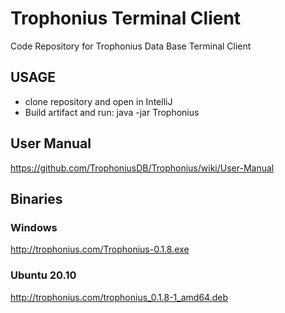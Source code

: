 # Trophonius Terminal Client
Code Repository for Trophonius Data Base Terminal Client

## USAGE
- clone repository and open in IntelliJ
- Build artifact and run: java -jar Trophonius  

## User Manual
https://github.com/TrophoniusDB/Trophonius/wiki/User-Manual

## Binaries

### Windows 
http://trophonius.com/Trophonius-0.1.8.exe

### Ubuntu 20.10
http://trophonius.com/trophonius_0.1.8-1_amd64.deb
